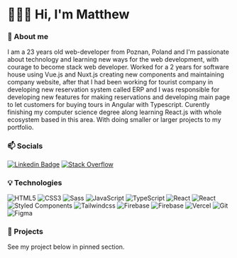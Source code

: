 # 👨🏽‍💻 Hi, I'm Matthew
### 👋 About me

I am a 23 years old web-developer from Poznan, Poland and I'm passionate about technology and learning new ways for the web development, with courage to become stack web developer. Worked for a 2 years for software house using Vue.js and Nuxt.js creating new components and maintaining company website, after that I had been working for tourist company in developing new reservation system called ERP and I was responsible for developing new features for making reservations and developing main page to let customers for buying tours in Angular with Typescript. Curently finishing my computer science degree along learning React.js with whole ecosystem based in this area. With doing smaller or larger projects to my portfolio.

### 📫 Socials
[![Linkedin Badge](https://img.shields.io/badge/-LinkedIn-blue?style=for-the-badge&logo=Linkedin&logoColor=white&link=https://www.linkedin.com/in/mateuszcwojdzinski/)](https://www.linkedin.com/in/mateuszcwojdzinski/) [![Stack Overflow](https://img.shields.io/badge/-StackOverflow-orange?style=for-the-badge&logo=StackOverflow&logoColor=white&link=https://stackoverflow.com/users/12361358/mateusz-cwojdzinski?tab=profile)](https://stackoverflow.com/users/12361358/mateusz-cwojdzinski?tab=profile)
### 💡 Technologies
![HTML5](https://img.shields.io/badge/-HTML5-E34F26?style=for-the-badge&logo=html5&logoColor=white) ![CSS3](https://img.shields.io/badge/-CSS3-1572B6?style=for-the-badge&logo=css3) ![Sass](https://img.shields.io/badge/-Sass-mediumvioletred?style=for-the-badge&logo=Sass&logoColor=pink)
![JavaScript](https://img.shields.io/badge/-JavaScript-black?style=for-the-badge&logo=javascript&) ![TypeScript](https://img.shields.io/badge/-Typescript-black?style=for-the-badge&logo=typescript&)
![React](https://img.shields.io/badge/-React-blue?style=for-the-badge&logo=React) ![React](https://img.shields.io/badge/-Next.js-black?style=for-the-badge&logo=Next.js) 
![Styled Components](https://img.shields.io/badge/-Styled%20Components-pink?style=for-the-badge&logo=styledcomponents) ![Tailwindcss](https://img.shields.io/badge/-Tailwindcss-lightblue?style=for-the-badge&logo=tailwindcss)
![Firebase](https://img.shields.io/badge/-Firebase-orange?style=for-the-badge&logo=Firebase&logoColor=white) ![Firebase](https://img.shields.io/badge/-Mongodb-darkgreen?style=for-the-badge&logo=Mongodb&logoColor=white)
![Vercel](https://img.shields.io/badge/-Vercel-black?style=for-the-badge&logo=Vercel&logoColor=white) ![Git](https://img.shields.io/badge/-Git-black?style=for-the-badge&logo=git) ![Figma](https://img.shields.io/badge/-Figma-gray?style=for-the-badge&logo=Figma)

### 💾 Projects
See my project below in pinned section. 
